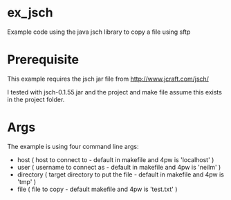 # ex_jsch
Example code using the java jsch library to copy a file using sftp

# Prerequisite
This example requires the jsch jar file from http://www.jcraft.com/jsch/

I tested with jsch-0.1.55.jar and the project and make file assume this exists in the project folder.

# Args
The example is using four command line args:
* host ( host to connect to - default in makefile and 4pw is 'localhost' )
* user ( username to connect as - default in makefile and 4pw is 'neilm' )
* directory ( target directory to put the file - default in makefile and 4pw is 'tmp' )
* file ( file to copy - default makefile and 4pw is 'test.txt' )


